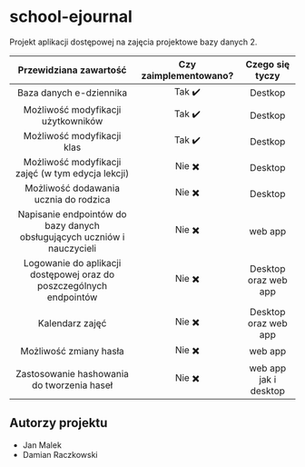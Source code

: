 # school-ejournal
Projekt aplikacji dostępowej na zajęcia projektowe bazy danych 2. 

| Przewidziana zawartość         |  Czy zaimplementowano? | Czego się tyczy |
|:------------------------------:|:----------------------:|:----------------:|
| Baza danych e-dziennika               |  Tak  ✔️    | Destkop |
| Możliwość modyfikacji użytkowników    |  Tak  ✔️    | Destkop |
| Możliwość modyfikacji klas            |  Tak  ✔️    | Destkop |
| Możliwość modyfikacji zajęć (w tym edycja lekcji)| Nie ✖️| Desktop |
| Możliwość dodawania ucznia do rodzica |  Nie  ✖️    | Desktop |
| Napisanie endpointów do bazy danych obsługujących uczniów i nauczycieli   |   Nie  ✖️   | web app |
| Logowanie do aplikacji dostępowej oraz do poszczególnych endpointów |Nie ✖️ |Desktop oraz web app |
| Kalendarz zajęć  | Nie ✖️   | Desktop oraz web app |
| Możliwość zmiany hasła | Nie ✖️| web app |
| Zastosowanie hashowania do tworzenia haseł | Nie ✖️ | web app jak i desktop|
## Autorzy projektu
- Jan Malek
- Damian Raczkowski
